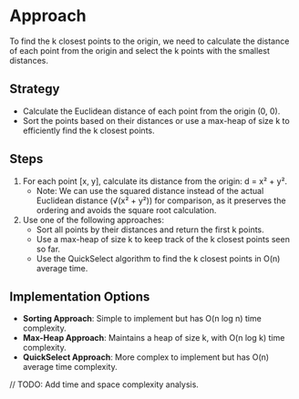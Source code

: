 # Approach

To find the k closest points to the origin, we need to calculate the distance of each point from the origin and select the k points with the smallest distances.

## Strategy
- Calculate the Euclidean distance of each point from the origin (0, 0).
- Sort the points based on their distances or use a max-heap of size k to efficiently find the k closest points.

## Steps
1. For each point [x, y], calculate its distance from the origin: d = x² + y².
   - Note: We can use the squared distance instead of the actual Euclidean distance (√(x² + y²)) for comparison, as it preserves the ordering and avoids the square root calculation.
2. Use one of the following approaches:
   - Sort all points by their distances and return the first k points.
   - Use a max-heap of size k to keep track of the k closest points seen so far.
   - Use the QuickSelect algorithm to find the k closest points in O(n) average time.

## Implementation Options
- **Sorting Approach**: Simple to implement but has O(n log n) time complexity.
- **Max-Heap Approach**: Maintains a heap of size k, with O(n log k) time complexity.
- **QuickSelect Approach**: More complex to implement but has O(n) average time complexity.

// TODO: Add time and space complexity analysis.
